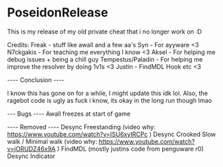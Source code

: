 # PoseidonRelease
This is my release of my old private cheat that i no longer work on :D


Credits:
Freak - stuff like awall and a few aa's
Syn - For ayyware <3
N7ckgakis - For teaching me everything I know <3
Aksel - For helping me debug issues + being a chill guy
Tempestus/Paladin - For helping me improve the resolver by doing 1v1s <3
Justin - FindMDL Hook etc <3


---- Conclusion ----

I know this has gone on for a while, I might update this idk lol. Also, the ragebot code is ugly as fuck i know, its okay in the long run though lmao

--- Bugs ----
Awall freezes at start of game 

---- Removed ----
Desync Freestanding (video why: https://www.youtube.com/watch?v=ISU6xyIRCPc )
Desync Crooked
Slow walk / Minimal walk (video why: https://www.youtube.com/watch?v=jORUDZ46x9A )
FindMDL (mostly justins code from penguware r0)
Desync Indicator


